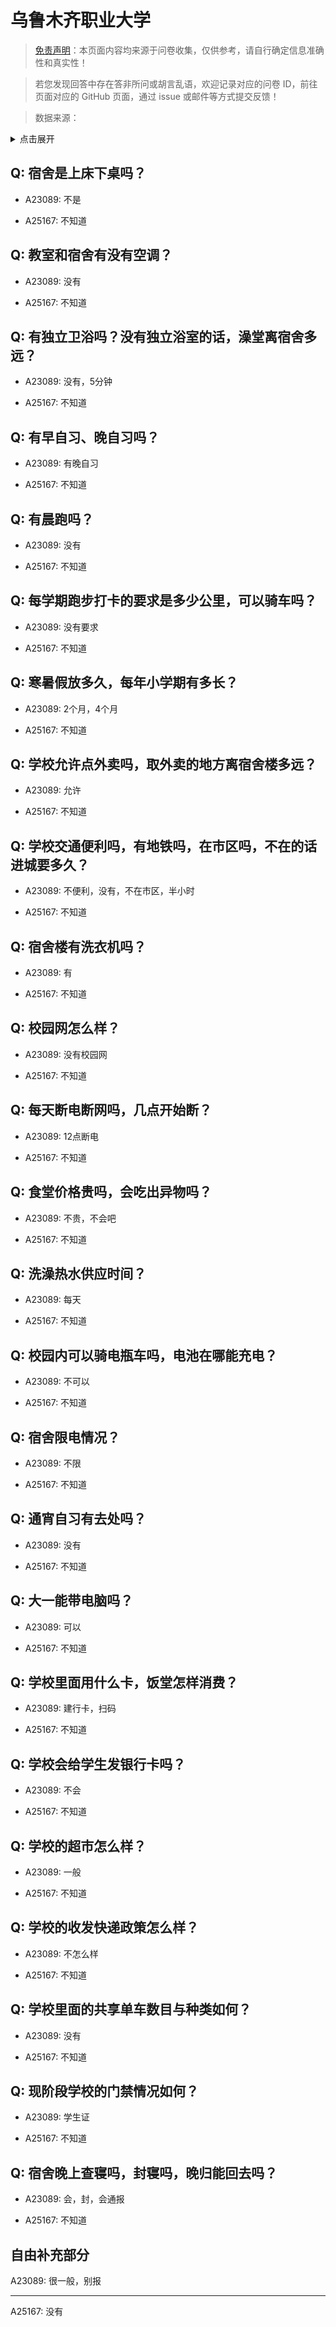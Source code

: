 # 乌鲁木齐职业大学

> [免责声明](https://colleges.chat/#_3)：本页面内容均来源于问卷收集，仅供参考，请自行确定信息准确性和真实性！

> 若您发现回答中存在答非所问或胡言乱语，欢迎记录对应的问卷 ID，前往页面对应的 GitHub 页面，通过 issue 或邮件等方式提交反馈！

> 数据来源：

<details><summary>点击展开</summary>
<ul>
<li>A23089: 匿名 (2024 年 06 月)</li>
<li>A25167: 匿名 (2024 年 06 月)</li>
</ul>
</details>

## Q: 宿舍是上床下桌吗？

- A23089: 不是

- A25167: 不知道

## Q: 教室和宿舍有没有空调？

- A23089: 没有

- A25167: 不知道

## Q: 有独立卫浴吗？没有独立浴室的话，澡堂离宿舍多远？

- A23089: 没有，5分钟

- A25167: 不知道

## Q: 有早自习、晚自习吗？

- A23089: 有晚自习

- A25167: 不知道

## Q: 有晨跑吗？

- A23089: 没有

- A25167: 不知道

## Q: 每学期跑步打卡的要求是多少公里，可以骑车吗？

- A23089: 没有要求

- A25167: 不知道

## Q: 寒暑假放多久，每年小学期有多长？

- A23089: 2个月，4个月

- A25167: 不知道

## Q: 学校允许点外卖吗，取外卖的地方离宿舍楼多远？

- A23089: 允许

- A25167: 不知道

## Q: 学校交通便利吗，有地铁吗，在市区吗，不在的话进城要多久？

- A23089: 不便利，没有，不在市区，半小时

- A25167: 不知道

## Q: 宿舍楼有洗衣机吗？

- A23089: 有

- A25167: 不知道

## Q: 校园网怎么样？

- A23089: 没有校园网

- A25167: 不知道

## Q: 每天断电断网吗，几点开始断？

- A23089: 12点断电

- A25167: 不知道

## Q: 食堂价格贵吗，会吃出异物吗？

- A23089: 不贵，不会吧

- A25167: 不知道

## Q: 洗澡热水供应时间？

- A23089: 每天

- A25167: 不知道

## Q: 校园内可以骑电瓶车吗，电池在哪能充电？

- A23089: 不可以

- A25167: 不知道

## Q: 宿舍限电情况？

- A23089: 不限

- A25167: 不知道

## Q: 通宵自习有去处吗？

- A23089: 没有

- A25167: 不知道

## Q: 大一能带电脑吗？

- A23089: 可以

- A25167: 不知道

## Q: 学校里面用什么卡，饭堂怎样消费？

- A23089: 建行卡，扫码

- A25167: 不知道

## Q: 学校会给学生发银行卡吗？

- A23089: 不会

- A25167: 不知道

## Q: 学校的超市怎么样？

- A23089: 一般

- A25167: 不知道

## Q: 学校的收发快递政策怎么样？

- A23089: 不怎么样

- A25167: 不知道

## Q: 学校里面的共享单车数目与种类如何？

- A23089: 没有

- A25167: 不知道

## Q: 现阶段学校的门禁情况如何？

- A23089: 学生证

- A25167: 不知道

## Q: 宿舍晚上查寝吗，封寝吗，晚归能回去吗？

- A23089: 会，封，会通报

- A25167: 不知道

## 自由补充部分

A23089: 很一般，别报

***

A25167: 没有